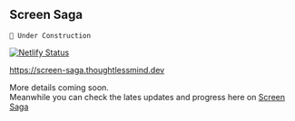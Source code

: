  ## Screen Saga
`🚧 Under Construction`

[![Netlify Status](https://api.netlify.com/api/v1/badges/5d1f8814-66ec-48f3-bb6f-cb1d165b20a7/deploy-status)](https://app.netlify.com/sites/peppy-pithivier-0073a2/deploys)

https://screen-saga.thoughtlessmind.dev  

More details coming soon.  
Meanwhile you can check the lates updates and progress here on [Screen Saga](https://screen-saga.thoughtlessmind.dev/  )
